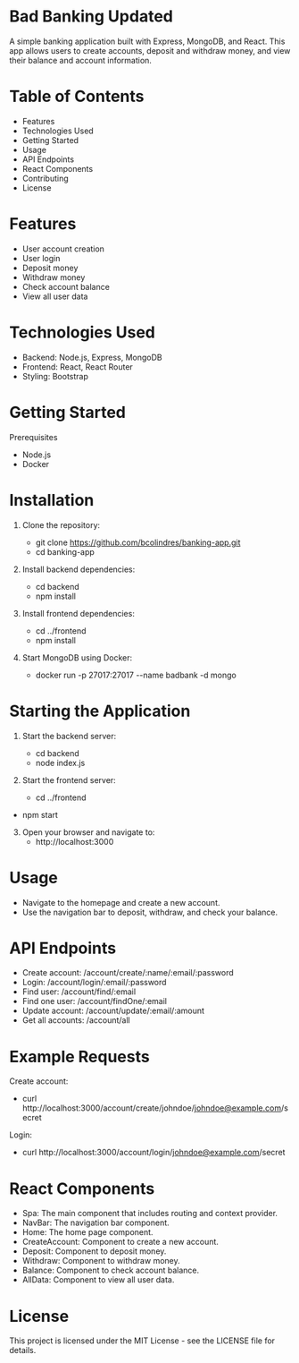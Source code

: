# Bad Banking Updated

A simple banking application built with Express, MongoDB, and React. This app allows users to create accounts, deposit and withdraw money, and view their balance and account information.

# Table of Contents
- Features
- Technologies Used
- Getting Started
- Usage
- API Endpoints
- React Components
- Contributing
- License

# Features
- User account creation
- User login
- Deposit money
- Withdraw money
- Check account balance
- View all user data

# Technologies Used
- Backend: Node.js, Express, MongoDB
- Frontend: React, React Router
- Styling: Bootstrap

# Getting Started
Prerequisites
- Node.js
- Docker

# Installation

1. Clone the repository:
   - git clone https://github.com/bcolindres/banking-app.git
   - cd banking-app

2. Install backend dependencies:
   - cd backend
   - npm install

3. Install frontend dependencies:
   - cd ../frontend
   - npm install

4. Start MongoDB using Docker:
   - docker run -p 27017:27017 --name badbank -d mongo

# Starting the Application

1. Start the backend server:
   - cd backend
   - node index.js

2. Start the frontend server:
   - cd ../frontend
  - npm start

3. Open your browser and navigate to:
   - http://localhost:3000

# Usage
- Navigate to the homepage and create a new account.
- Use the navigation bar to deposit, withdraw, and check your balance.

# API Endpoints
- Create account: /account/create/:name/:email/:password
- Login: /account/login/:email/:password
- Find user: /account/find/:email
- Find one user: /account/findOne/:email
- Update account: /account/update/:email/:amount
- Get all accounts: /account/all

# Example Requests

Create account:
  - curl http://localhost:3000/account/create/johndoe/johndoe@example.com/secret

Login: 
  - curl http://localhost:3000/account/login/johndoe@example.com/secret

# React Components

- Spa: The main component that includes routing and context provider.
- NavBar: The navigation bar component.
- Home: The home page component.
- CreateAccount: Component to create a new account.
- Deposit: Component to deposit money.
- Withdraw: Component to withdraw money.
- Balance: Component to check account balance.
- AllData: Component to view all user data.

# License
This project is licensed under the MIT License - see the LICENSE file for details.
